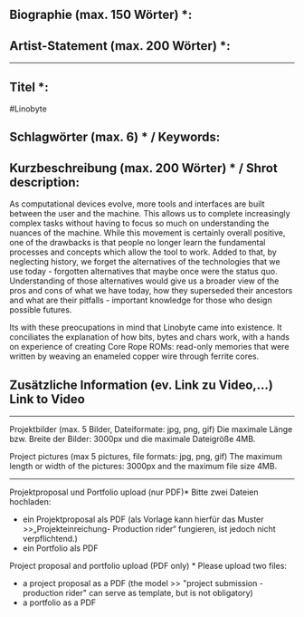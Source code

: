 ## Biographie (max. 150 Wörter) *:  

## Artist-Statement (max. 200 Wörter) *:


---------------------------------------------------------------
## Titel *:	
#Linobyte

## Schlagwörter (max. 6) * / Keywords:

## Kurzbeschreibung (max. 200 Wörter) * / Shrot description:	

As computational devices evolve, more tools and interfaces are built between the user and the machine. This allows us to complete increasingly complex tasks without having to focus so much on understanding the nuances of the machine. While this movement is certainly overall positive, one of the drawbacks is that people no longer learn the fundamental processes and concepts which allow the tool to work. Added to that, by neglecting history, we forget the alternatives of the technologies that we use today - forgotten alternatives that maybe once were the status quo. Understanding of those alternatives would give us a broader view of the pros and cons of what we have today, how they superseded their ancestors and what are their pitfalls - important knowledge for those who design possible futures.

Its with these preocupations in mind that Linobyte came into existence. It conciliates the explanation of how bits, bytes and chars work, with a hands on experience of creating Core Rope ROMs: read-only memories that were written by weaving an enameled copper wire through ferrite cores.


## Zusätzliche Information (ev. Link zu Video,…) Link to Video


---------------------------------------------------------------


Projektbilder (max. 5 Bilder, Dateiformate: jpg, png, gif)
Die maximale Länge bzw. Breite der Bilder: 3000px und die maximale Dateigröße 4MB.

Project pictures (max 5 pictures, file formats: jpg, png, gif)
The maximum length or width of the pictures: 3000px and the maximum file size 4MB.


---------------------------------------------------------------

Projektproposal und Portfolio upload (nur PDF)*
Bitte zwei Dateien hochladen:
- ein Projektproposal als PDF (als Vorlage kann hierfür das Muster >>„Projekteinreichung- Production rider“ fungieren, ist jedoch nicht verpflichtend.)
- ein Portfolio als PDF



Project proposal and portfolio upload (PDF only) *
Please upload two files:
- a project proposal as a PDF (the model >> "project submission - production rider" can serve as template, but is not obligatory)
- a portfolio as a PDF





